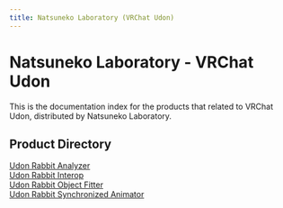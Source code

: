 ```yaml
---
title: Natsuneko Laboratory (VRChat Udon)
---
```


# Natsuneko Laboratory - VRChat Udon

This is the documentation index for the products that related to VRChat Udon, distributed by Natsuneko Laboratory.

## Product Directory

<div class="two-grid">
    <div>
        <a href="/docs.mochizuki.moe/ja-jp/udon-rabbit/packages/analyzer/">Udon Rabbit Analyzer</a>
    </div>
    <div>
        <a href="/docs.mochizuki.moe/ja-jp/udon-rabbit/packages/interop/">Udon Rabbit Interop</a>
    </div>
    <div>
        <a href="/docs.mochizuki.moe/ja-jp/udon-rabbit/packages/object-fitter/">Udon Rabbit Object Fitter</a>
    </div>
    <div>
        <a href="/docs.mochizuki.moe/ja-jp/udon-rabbit/packages/synchronized-animator/">Udon Rabbit Synchronized Animator</a>
    </div>
</div>
